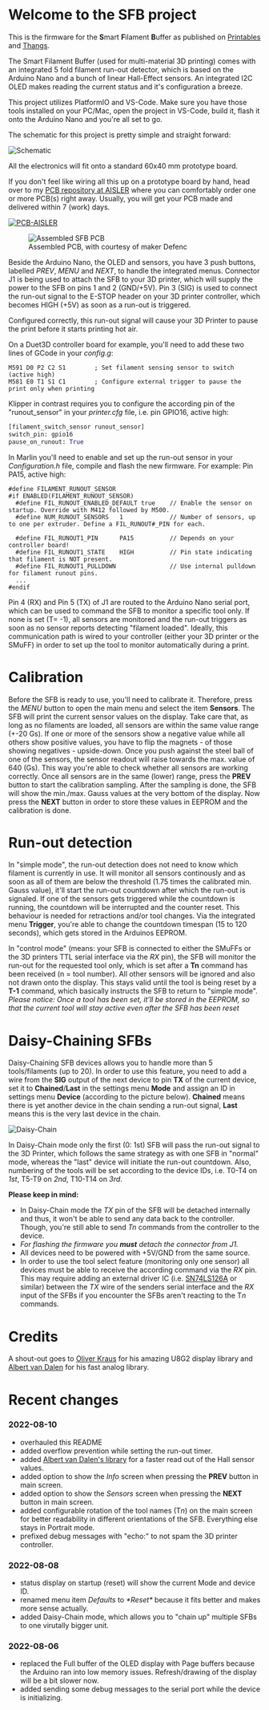 # Welcome to the SFB project

This is the firmware for the **S**mart **F**ilament **B**uffer as published on [Printables](https://www.printables.com/de/model/197621-smart-filament-buffer-2) and [Thangs](https://thangs.com/mythangs/file/58718).

The Smart Filament Buffer (used for multi-material 3D printing) comes with an integrated 5 fold filament run-out detector, which is based on the Arduino Nano and a bunch of linear Hall-Effect sensors.
An integrated I2C OLED makes reading the current status and it's configuration a breeze.

This project utilizes PlatformIO and VS-Code. Make sure you have those tools installed on your PC/Mac, open the project in VS-Code, build it, flash it onto the Arduino Nano and you're all set to go.

The schematic for this project is pretty simple and straight forward:

![Schematic](images/Schematic.jpg)

All the electronics will fit onto a standard 60x40 mm prototype board.

If you don't feel like wiring all this up on a prototype board by hand, head over to my [PCB repository at AISLER](https://aisler.net/technik-gegg/smuff/sfb-pcb) where you can comfortably order one or more PCB(s) right away. Usually, you will get your PCB made and delivered within 7 (work) days.

[![PCB-AISLER](images/PCB-AISLER.jpg)](https://aisler.net/technik-gegg/smuff/sfb-pcb)
<figure>
    <img src="images/SFB-PCB.jpg" alt="Assembled SFB PCB">
    <figcaption>Assembled PCB, with courtesy of maker Defenc</figcaption>
</figure>

Beside the Arduino Nano, the OLED and sensors, you have 3 push buttons, labelled *PREV*, *MENU* and *NEXT*, to handle the integrated menus.
Connector J1 is being used to attach the SFB to your 3D printer, which will supply the power to the SFB on pins 1 and 2 (GND/+5V).
Pin 3 (SIG) is used to connect the run-out signal to the E-STOP header on your 3D printer controller, which becomes HIGH (+5V) as soon as a run-out is triggered.

Configured correctly, this run-out signal will cause your 3D Printer to pause the print before it starts printing hot air.

On a Duet3D controller board for example, you'll need to add these two lines of GCode in your *config.g*:

```Gcode
M591 D0 P2 C2 S1        ; Set filament sensing sensor to switch (active high)
M581 E0 T1 S1 C1        ; Configure external trigger to pause the print only when printing
```

Klipper in contrast requires you to configure the according pin of the "runout_sensor" in your *printer.cfg* file, i.e. pin GPIO16, active high:

```Python
[filament_switch_sensor runout_sensor]
switch_pin: gpio16
pause_on_runout: True
```

In Marlin you'll need to enable and set up the run-out sensor in your *Configuration.h* file, compile and flash the new firmware. For example: Pin PA15, active high:

```Arduino
#define FILAMENT_RUNOUT_SENSOR
#if ENABLED(FILAMENT_RUNOUT_SENSOR)
  #define FIL_RUNOUT_ENABLED_DEFAULT true    // Enable the sensor on startup. Override with M412 followed by M500.
  #define NUM_RUNOUT_SENSORS   1             // Number of sensors, up to one per extruder. Define a FIL_RUNOUT#_PIN for each.
  
  #define FIL_RUNOUT1_PIN      PA15          // Depends on your controller board!
  #define FIL_RUNOUT1_STATE    HIGH          // Pin state indicating that filament is NOT present.
  #define FIL_RUNOUT1_PULLDOWN               // Use internal pulldown for filament runout pins.
  ...
#endif
```

Pin 4 (RX) and Pin 5 (TX) of J1 are routed to the Arduino Nano serial port, which can be used to command the SFB to monitor a specific tool only. If none is set (T= -1), all sensors are monitored and the run-out triggers as soon as no sensor reports detecting "filament loaded".
Ideally, this communication path is wired to your controller (either your 3D printer or the SMuFF) in order to set up the tool to monitor automatically during a print.

# Calibration

Before the SFB is ready to use, you'll need to calibrate it. Therefore, press the *MENU* button to open the main menu and select the item **Sensors**. The SFB will print the current sensor values on the display. Take care that, as long as no filaments are loaded, all sensors are within the same value range (+-20 Gs).
If one or more of the sensors show a negative value while all others show positive values, you have to flip the magnets - of those showing negatives - upside-down.
Once you push against the steel ball of one of the sensors, the sensor readout will raise towards the max. value of 640 (Gs). This way you're able to check whether all sensors are working correctly.
Once all sensors are in the same (lower) range, press the **PREV** button to start the calibration sampling. After the sampling is done, the SFB will show the min./max. Gauss values at the very bottom of the display.
Now press the **NEXT** button in order to store these values in EEPROM and the calibration is done.

# Run-out detection

In "simple mode", the run-out detection does not need to know which filament is currently in use. It will monitor all sensors continously and as soon as all of them are below the threshold (1.75 times the calibrated min. Gauss value), it'll start the run-out countdown after which the run-out is signaled.
If one of the sensors gets triggered while the countdown is running, the countdown will be interrupted and the counter reset. This behaviour is needed for retractions and/or tool changes.
Via the integrated menu **Trigger**, you're able to change the countdown timespan (15 to 120 seconds), which gets stored in the Arduinos EEPROM.

In "control mode" (means: your SFB is connected to either the SMuFFs or the 3D printers TTL serial interface via the *RX* pin), the SFB will monitor the run-out for the requested tool only, which is set after a **Tn** command has been received (n = tool number). All other sensors will be ignored and also not drawn onto the display.
This stays valid until the tool is being reset by a **T-1** command, which basically instructs the SFB to return to "simple mode". *Please notice: Once a tool has been set, it'll be stored in the EEPROM, so that the current tool will stay active even after the SFB has been reset*

# Daisy-Chaining SFBs

Daisy-Chaining SFB devices allows you to handle more than 5 tools/filaments (up to 20).
In order to use this feature, you need to add a wire from the **SIG** output of the next device to pin **TX** of the current device, set it to **Chained**/**Last** in the settings menu **Mode** and assign an ID in settings menu **Device** (according to the picture below). **Chained** means there is yet another device in the chain sending a run-out signal, **Last** means this is the very last device in the chain.

![Daisy-Chain](images/SFB-Daisy-Chain.png)

In Daisy-Chain mode only the first (0: 1st) SFB will pass the run-out signal to the 3D Printer, which follows the same strategy as with one SFB in "normal" mode, whereas the "last" device will initiate the run-out countdown.
Also, numbering of the tools will be set according to the device IDs, i.e. T0-T4 on *1st*, T5-T9 on *2nd*, T10-T14 on *3rd*.

**Please keep in mind:**

+ In Daisy-Chain mode the *TX* pin of the SFB will be detached internally and thus, it won't be able to send any data back to the controller. Though, you're still able to send *Tn* commands from the controller to the device.
+ *For flashing the firmware you **must** detach the connector from J1.*
+ All devices need to be powered with +5V/GND from the same source.
+ In order to use the tool select feature (monitoring only one sensor) all devices must be able to receive the according command via the *RX* pin. This may require adding an external driver IC (i.e. [SN74LS126A](https://www.ti.com/lit/ds/symlink/sn74ls126a.pdf) or similar) between the *TX* wire of the senders serial interface and the *RX* input of the SFBs if you encounter the SFBs aren't reacting to the T*n* commands.

# Credits

A shout-out goes to [Oliver Kraus]( https://github.com/olikraus/U8G2_Arduino) for his amazing U8G2 display library and [Albert van Dalen](https://github.com/avandalen/avdweb_AnalogReadFast) for his fast analog library.

# Recent changes

### 2022-08-10

+ overhauled this README
+ added overflow prevention while setting the run-out timer.
+ added [Albert van Dalen's library](https://github.com/avandalen/avdweb_AnalogReadFast) for a faster read out of the Hall sensor values.
+ added option to show the *Info* screen when pressing the **PREV** button in main screen.
+ added option to show the *Sensors* screen when pressing the **NEXT** button in main screen.
+ added configurable rotation of the tool names (T*n*) on the main screen for better readability in different orientations of the SFB. Everything else stays in Portrait mode.
+ prefixed debug messages with "echo:" to not spam the 3D printer controller.

### 2022-08-08

+ status display on startup (reset) will show the current Mode and device ID.
+ renamed menu item *Defaults* to *\*Reset\** because it fits better and makes more sense actually.
+ added Daisy-Chain mode, which allows you to "chain up" multiple SFBs to one virutally bigger unit.

### 2022-08-06

+ replaced the Full buffer of the OLED display with Page buffers because the Arduino ran into low memory issues. Refresh/drawing of the display will be a bit slower now.
+ added sending some debug messages to the serial port while the device is initializing.
